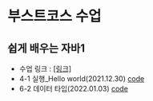 # 부스트코스 수업

## 쉽게 배우는 자바1
+ 수업 링크 : [[링크]](www.boostcourse.org/cs126)
+ 4-1 실행_Hello world(2021.12.30) [code](https://github.com/kbjung/java_class1/blob/main/HelloWorld/HelloWorldApp.java)
+ 6-2 데이터 타입(2022.01.03) [code](https://github.com/kbjung/java_class1/blob/main/Data_and_operation/src/Datatype.java)
